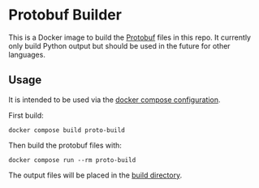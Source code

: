 # Protobuf Builder

This is a Docker image to build the [Protobuf](../../protobuf/) files in this repo. It currently only build Python
output but should be used in the future for other languages.

## Usage

It is intended to be used via the [docker compose configuration](../../docker-compose.yml).

First build:

```shell
docker compose build proto-build
```

Then build the protobuf files with:

```shell
docker compose run --rm proto-build
```

The output files will be placed in the [build directory](../../.build/protobuf).

